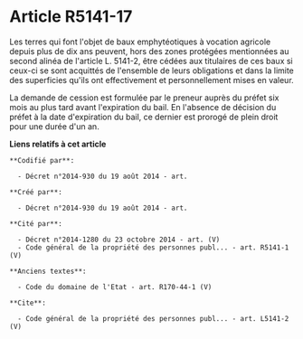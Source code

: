 # Article R5141-17

Les terres qui font l'objet de baux emphytéotiques à vocation agricole depuis plus de dix ans peuvent, hors des zones
protégées mentionnées au second alinéa de l'article L. 5141-2, être cédées aux titulaires de ces baux si ceux-ci se sont
acquittés de l'ensemble de leurs obligations et dans la limite des superficies qu'ils ont effectivement et personnellement
mises en valeur. 

La demande de cession est formulée par le preneur auprès du préfet six mois au plus tard avant l'expiration du bail. En
l'absence de décision du préfet à la date d'expiration du bail, ce dernier est prorogé de plein droit pour une durée d'un an.

**Liens relatifs à cet article**

	**Codifié par**:

	  - Décret n°2014-930 du 19 août 2014 - art.

	**Créé par**:

	  - Décret n°2014-930 du 19 août 2014 - art.

	**Cité par**:

	  - Décret n°2014-1280 du 23 octobre 2014 - art. (V)
	  - Code général de la propriété des personnes publ... - art. R5141-1 (V)

	**Anciens textes**:

	  - Code du domaine de l'Etat - art. R170-44-1 (V)

	**Cite**:

	  - Code général de la propriété des personnes publ... - art. L5141-2 (V)
